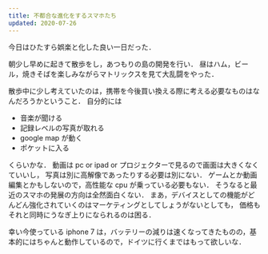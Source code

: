 ```yaml
---
title: 不都合な進化をするスマホたち
updated: 2020-07-26
---
```


今日はひたすら娯楽と化した良い一日だった．

朝少し早めに起きて散歩をし，あつもりの島の開発を行い．
昼はハム，ビール，焼きそばを楽しみながらマトリックスを見て大乱闘をやった．

散歩中に少し考えていたのは，携帯を今後買い換える際に考える必要なものはなんだろうかということ．
自分的には

- 音楽が聞ける
- 記録レベルの写真が取れる
- google map が動く
- ポケットに入る

くらいかな．
動画は pc or ipad or プロジェクターで見るので画面は大きくなくていいし，
写真は別に高解像であったりする必要は別にない．
ゲームとか動画編集とかもしないので，高性能な cpu が乗っている必要もない．
そうなると最近のスマホの発展の方向は全然面白くない．
まあ，デバイスとしての機能がどんどん強化されていくのはマーケティングとしてしょうがないとしても，
価格もそれと同時にうなぎ上りになられるのは困る．

幸い今使っている iphone 7 は，バッテリーの減りは速くなってきたものの，基本的にはちゃんと動作しているので，ドイツに行くまではもって欲しいな．

